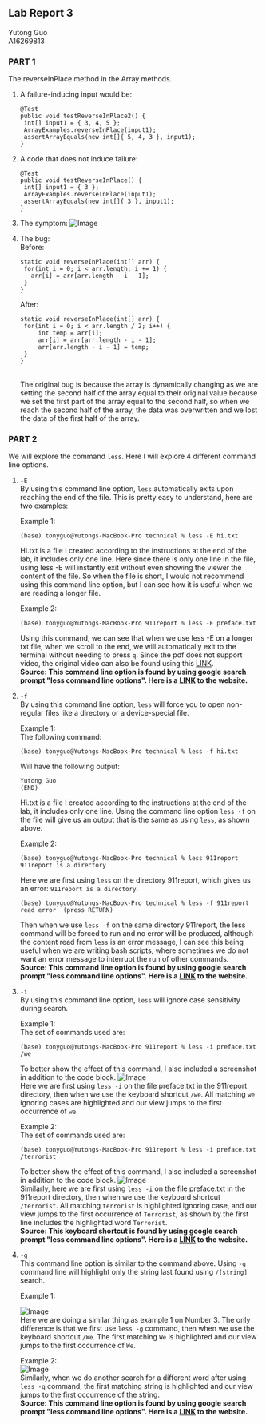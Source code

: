 ## Lab Report 3
Yutong Guo<br>
A16269813<br>
### PART 1
The reverseInPlace method in the Array methods.
1. A failure-inducing input would be:
   ``` {java}
   @Test
   public void testReverseInPlace2() {
    int[] input1 = { 3, 4, 5 };
    ArrayExamples.reverseInPlace(input1);
    assertArrayEquals(new int[]{ 5, 4, 3 }, input1);
   }
   ```
2. A code that does not induce failure:
   ```{java}
   @Test
   public void testReverseInPlace() {
    int[] input1 = { 3 };
    ArrayExamples.reverseInPlace(input1);
    assertArrayEquals(new int[]{ 3 }, input1);
   }
   ```
3. The symptom:
   ![Image](pic1.png)<br>

4. The bug: <br>
   Before:
   ```{java}
   static void reverseInPlace(int[] arr) {
    for(int i = 0; i < arr.length; i += 1) {
      arr[i] = arr[arr.length - i - 1];
    }
   }
   ```
   
   After:
   ```{java}
   static void reverseInPlace(int[] arr) {
    for(int i = 0; i < arr.length / 2; i++) {
        int temp = arr[i];
        arr[i] = arr[arr.length - i - 1];
        arr[arr.length - i - 1] = temp;
    }
   }
   ```
   <br>
   The original bug is because the array is dynamically changing as we are setting the second half of the array equal to their original value because we set the first part of the array equal to the second half, so when we reach the second half of the array, the data was overwritten and we lost the data of the first half of the array.
### PART 2
We will explore the command ```less```. Here I will explore 4 different command line options.
1. ```-E``` <br>
   By using this command line option, ```less``` automatically exits upon reaching the end of the file. This is pretty easy to understand, here are two examples:<br>
   
   Example 1:<br>
   ```
   (base) tonyguo@Yutongs-MacBook-Pro technical % less -E hi.txt 
   ```
   Hi.txt is a file I created according to the instructions at the end of the lab, it includes only one line. Here since there is only one line in the file, using less -E will instantly exit without even showing the viewer the content of the file. So when the file is short, I would not recommend using this command line option, but I can see how it is useful when we are reading a longer file. <br>

   Example 2:<br>
   ```
   (base) tonyguo@Yutongs-MacBook-Pro 911report % less -E preface.txt
   ```
   Using this command, we can see that when we use less -E on a longer txt file, when we scroll to the end, we will automatically exit to the terminal without needing to press ```q```. Since the pdf does not support video, the original video can also be found using this [LINK](https://github.com/Y3GUO/cse15l-lab-reports/assets/122977555/2cb94841-671f-429e-8df0-49adfc0a410c).<br>
   **Source: This command line option is found by using google search prompt "less command line options". Here is a [LINK](https://phoenixnap.com/kb/less-command-in-linux) to the website.**
3. ```-f``` <br>
   By using this command line option, ```less``` will force you to open non-regular files like a directory or a device-special file.<br>
   
   Example 1:<br>
   The following command:
   ```
   (base) tonyguo@Yutongs-MacBook-Pro technical % less -f hi.txt 
   ```
   Will have the following output:
   ```
   Yutong Guo
   (END)
   ```
   Hi.txt is a file I created according to the instructions at the end of the lab, it includes only one line. Using the command line option ```less -f``` on the file will give us an output that is the same as using ```less```, as shown above.<br>

   Example 2:<br>
   ```
   (base) tonyguo@Yutongs-MacBook-Pro technical % less 911report 
   911report is a directory
   ```
   Here we are first using ```less``` on the directory 911report, which gives us an error: ```911report is a directory```.
   ```
   (base) tonyguo@Yutongs-MacBook-Pro technical % less -f 911report 
   read error  (press RETURN)
   ```
   Then when we use ```less -f``` on the same directory 911report, the less command will be forced to run and no error will be produced, although the content read from ```less``` is an error message, I can see this being useful when we are writing bash scripts, where sometimes we do not want an error message to interrupt the run of other commands. <br>
   **Source: This command line option is found by using google search prompt "less command line options". Here is a [LINK](https://phoenixnap.com/kb/less-command-in-linux) to the website.**

5. ```-i``` <br>
  By using this command line option, ```less``` will ignore case sensitivity during search.<br>

   Example 1:<br>
   The set of commands used are:
   ```
   (base) tonyguo@Yutongs-MacBook-Pro 911report % less -i preface.txt
   /we
   ```
   To better show the effect of this command, I also included a screenshot in addition to the code block.
   ![Image](pic6.png)<br>
   Here we are first using ```less -i``` on the file preface.txt in the 911report directory, then when we use the keyboard shortcut ```/we```. All matching ```we``` ignoring cases are highlighted and our view jumps to the first occurrence of ```we```.<br>
   
   Example 2:<br>
   The set of commands used are:
   ```
   (base) tonyguo@Yutongs-MacBook-Pro 911report % less -i preface.txt
   /terrorist
   ```
   To better show the effect of this command, I also included a screenshot in addition to the code block.
   ![Image](pic7.png)<br>
   Similarly, here we are first using ```less -i``` on the file preface.txt in the 911report directory, then when we use the keyboard shortcut ```/terrorist```. All matching ```terrorist``` is highlighted ignoring case, and our view jumps to the first occurrence of ```Terrorist```, as shown by the first line includes the highlighted word ```Terrorist```.<br>
   **Source: This keyboard shortcut is found by using google search prompt "less command line options". Here is a [LINK](https://phoenixnap.com/kb/less-command-in-linux) to the website.**
7. ```-g``` <br>
   This command line option is similar to the command above. Using ```-g``` command line will highlight only the string last found using ```/[string]``` search.

   Example 1:<br>
   
   ![Image](pic8.png)<br>
   Here we are doing a similar thing as example 1 on Number 3. The only difference is that we first use ```less -g``` command, then when we use the keyboard shortcut ```/We```. The first matching ```We``` is highlighted and our view jumps to the first occurrence of ```We```.<br>

   Example 2:<br>
   ![Image](pic9.png)<br>
   Similarly, when we do another search for a different word after using ```less -g``` command, the first matching string is highlighted and our view jumps to the first occurrence of the string.<br>
   **Source: This command line option is found by using google search prompt "less command line options". Here is a [LINK](https://phoenixnap.com/kb/less-command-in-linux) to the website.**

